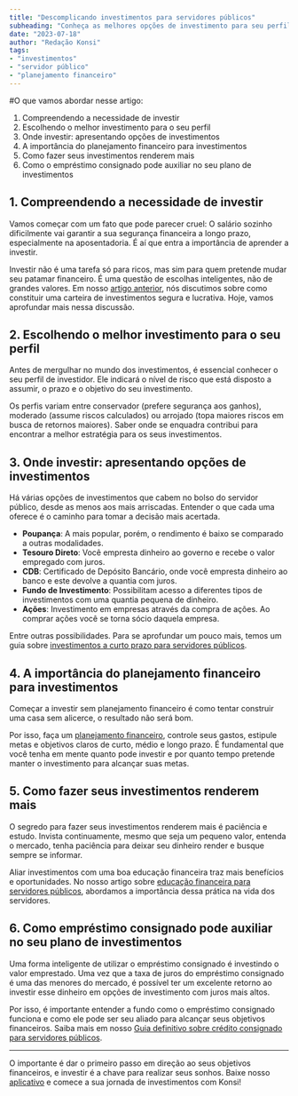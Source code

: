 ```yaml
---
title: "Descomplicando investimentos para servidores públicos"
subheading: "Conheça as melhores opções de investimento para seu perfil e futuro financeiro."
date: "2023-07-18"
author: "Redação Konsi"
tags:
- "investimentos"
- "servidor público"
- "planejamento financeiro"
---
```


#O que vamos abordar nesse artigo:

1. Compreendendo a necessidade de investir
2. Escolhendo o melhor investimento para o seu perfil
3. Onde investir: apresentando opções de investimentos
4. A importância do planejamento financeiro para investimentos
5. Como fazer seus investimentos renderem mais
6. Como o empréstimo consignado pode auxiliar no seu plano de investimentos

## 1. Compreendendo a necessidade de investir

Vamos começar com um fato que pode parecer cruel: O salário sozinho dificilmente vai garantir a sua segurança financeira a longo prazo, especialmente na aposentadoria. É aí que entra a importância de aprender a investir.

Investir não é uma tarefa só para ricos, mas sim para quem pretende mudar seu patamar financeiro. É uma questão de escolhas inteligentes, não de grandes valores. Em nosso [artigo anterior](https://konsi.com.br/postagens/estabilidade-financeira-para-servidores-pblicos-constituindo-uma-carteira-de-investimento-segura-e-lucrativa), nós discutimos sobre como constituir uma carteira de investimentos segura e lucrativa. Hoje, vamos aprofundar mais nessa discussão.

## 2. Escolhendo o melhor investimento para o seu perfil

Antes de mergulhar no mundo dos investimentos, é essencial conhecer o seu perfil de investidor. Ele indicará o nível de risco que está disposto a assumir, o prazo e o objetivo do seu investimento. 

Os perfis variam entre conservador (prefere segurança aos ganhos), moderado (assume riscos calculados) ou arrojado (topa maiores riscos em busca de retornos maiores). Saber onde se enquadra contribui para encontrar a melhor estratégia para os seus investimentos.

## 3. Onde investir: apresentando opções de investimentos

Há várias opções de investimentos que cabem no bolso do servidor público, desde as menos aos mais arriscadas. Entender o que cada uma oferece é o caminho para tomar a decisão mais acertada. 

- __Poupança__: A mais popular, porém, o rendimento é baixo se comparado a outras modalidades.
- __Tesouro Direto__: Você empresta dinheiro ao governo e recebe o valor empregado com juros.
- __CDB__: Certificado de Depósito Bancário, onde você empresta dinheiro ao banco e este devolve a quantia com juros.
- __Fundo de Investimento__: Possibilitam acesso a diferentes tipos de investimentos com uma quantia pequena de dinheiro.
- __Ações__: Investimento em empresas através da compra de ações. Ao comprar ações você se torna sócio daquela empresa.

Entre outras possibilidades. Para se aprofundar um pouco mais, temos um guia sobre [investimentos a curto prazo para servidores públicos](https://konsi.com.br/postagens/investimentos-a-curto-prazo-para-servidores-pblicos-opes-seguras-e-rentveis). 

## 4. A importância do planejamento financeiro para investimentos

Começar a investir sem planejamento financeiro é como tentar construir uma casa sem alicerce, o resultado não será bom. 

Por isso, faça um [planejamento financeiro](https://konsi.com.br/postagens/como-montar-um-planejamento-financeiro-de-longo-prazo-para-servidores-pblicos), controle seus gastos, estipule metas e objetivos claros de curto, médio e longo prazo. É fundamental que você tenha em mente quanto pode investir e por quanto tempo pretende manter o investimento para alcançar suas metas.

## 5. Como fazer seus investimentos renderem mais

O segredo para fazer seus investimentos renderem mais é paciência e estudo. Invista continuamente, mesmo que seja um pequeno valor, entenda o mercado, tenha paciência para deixar seu dinheiro render e busque sempre se informar.

Aliar investimentos com uma boa educação financeira traz mais benefícios e oportunidades. No nosso artigo sobre [educação financeira para servidores públicos](https://konsi.com.br/postagens/a-importncia-da-educao-financeira-para-servidores-pblicos-e-como-implement-la-em-sua-vida), abordamos a importância dessa prática na vida dos servidores.

## 6. Como empréstimo consignado pode auxiliar no seu plano de investimentos

Uma forma inteligente de utilizar o empréstimo consignado é investindo o valor emprestado. Uma vez que a taxa de juros do empréstimo consignado é uma das menores do mercado, é possível ter um excelente retorno ao investir esse dinheiro em opções de investimento com juros mais altos.

Por isso, é importante entender a fundo como o empréstimo consignado funciona e como ele pode ser seu aliado para alcançar seus objetivos financeiros. Saiba mais em nosso [Guia definitivo sobre crédito consignado para servidores públicos](https://konsi.com.br/postagens/o-guia-definitivo-sobre-crdito-consignado-para-servidor-pblico-novato).

---

O importante é dar o primeiro passo em direção ao seus objetivos financeiros, e investir é a chave para realizar seus sonhos. Baixe nosso [aplicativo](https://konsi.com.br/app) e comece a sua jornada de investimentos com Konsi!